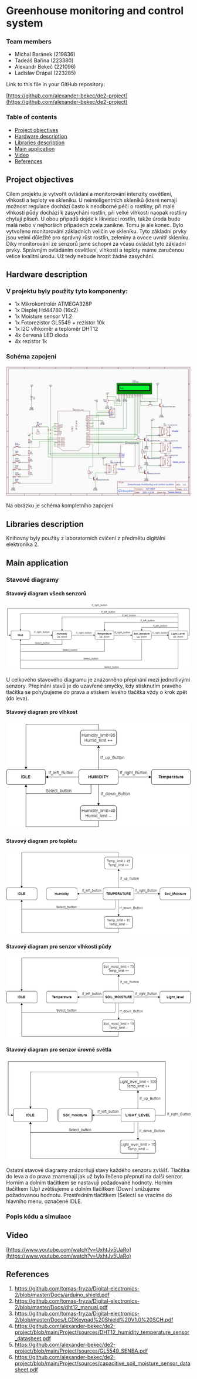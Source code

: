 # Greenhouse monitoring and control system

### Team members

* Michal Baránek (219836)
* Tadeáš Bařina (223380)
* Alexandr Bekeč (221096)
* Ladislav Drápal (223285)

Link to this file in your GitHub repository:

[https://github.com/alexander-bekec/de2-project](https://github.com/alexander-bekec/de2-project)

### Table of contents

* [Project objectives](#objectives)
* [Hardware description](#hardware)
* [Libraries description](#libs)
* [Main application](#main)
* [Video](#video)
* [References](#references)

<a name="objectives"></a>

## Project objectives

Cílem projektu je vytvořit ovládání a monitorování intenzity osvětlení, vlhkosti a teploty ve skleníku. U neinteligentních skleníků (které nemají možnost regulace dochází často k neodborné péči o rostliny, při malé vlhkosti půdy dochází k zasychání rostlin, při velké vlhkosti naopak rostliny chytají plíseň. U obou případů dojde k likvidaci rostlin, takže úroda bude malá nebo v nejhorších případech zcela zanikne. Tomu je ale konec. Bylo vytvořeno monitorování základních veličin ve skleníku. Tyto základní prvky jsou velmi důležité pro správný růst rostlin, zeleniny a ovoce uvnitř skleníku. Díky monitorování ze senzorů jsme schopni za včasu ovládat tyto základní prvky. Správným ovládáním osvětlení, vlhkosti a teploty máme zaručenou velice kvalitní úrodu. Už tedy nebude hrozit žádné zasychání.

<a name="hardware"></a>

## Hardware description

### V projektu byly použity tyto komponenty:
* 1x Mikrokontrolér ATMEGA328P
* 1x Displej Hd44780 (16x2)
* 1x Moisture sensor V1.2
* 1x Fotorezistor GL5549 + rezistor 10k
* 1x I2C vlhkoměr a teploměr DHT12
* 4x červená LED dioda
* 4x rezistor 1k

### Schéma zapojení
![schema](Image/schema.png)

Na obrázku je schéma kompletního zapojení

<a name="libs"></a>

## Libraries description

Knihovny byly použity z laboratorních cvičení z předmětu digitální elektronika 2.

<a name="main"></a>

## Main application

### Stavové diagramy

#### Stavový diagram všech senzorů
![all](Image/Statediagram_komplet.png)

U celkového stavového diagramu je znázorněno přepínání mezi jednotlivými senzory. Přepínání stavů je do uzavřené smyčky, kdy stisknutím pravého tlačítka se pohybujeme do prava a stiskem levého tlačítka vždy o krok zpět (do leva).

#### Stavový diagram pro vlhkost
![Humidity](Image/Humidity2.png)

#### Stavový diagram pro teplotu
![Temperature](Image/Temperature2.png)

#### Stavový diagram pro senzor vlhkosti půdy
![Soil](Image/Soil_moist2.png)

#### Stavový diagram pro senzor úrovně světla
![Light](Image/Light_level.png)

Ostatní stavové diagramy znázorňují stavy každého senzoru zvlášť. Tlačítka do leva a do prava znamenají jak už bylo řečeno přepnutí na další senzor. Horním a dolním tlačítkem se nastavují požadované hodnoty. Horním tlačítkem (Up) zvětšujeme a dolním tlačítkem (Down) snižujeme požadovanou hodnotu. Prostředním tlačítkem (Select) se vracíme do hlavního menu, označené IDLE.

### Popis kódu a simulace

<a name="video"></a>

## Video

[https://www.youtube.com/watch?v=UxhtJv5UaRo](https://www.youtube.com/watch?v=UxhtJv5UaRo)

<a name="references"></a>

## References

1. https://github.com/tomas-fryza/Digital-electronics-2/blob/master/Docs/arduino_shield.pdf
2. https://github.com/tomas-fryza/Digital-electronics-2/blob/master/Docs/dht12_manual.pdf
3. https://github.com/tomas-fryza/Digital-electronics-2/blob/master/Docs/LCDKeypad%20Shield%20V1.0%20SCH.pdf
4. https://github.com/alexander-bekec/de2-project/blob/main/Project/sources/DHT12_humidity_temperature_sensor_datasheet.pdf
5. https://github.com/alexander-bekec/de2-project/blob/main/Project/sources/GL5549_SENBA.pdf
6. https://github.com/alexander-bekec/de2-project/blob/main/Project/sources/capacitive_soil_moisture_sensor_datasheet.pdf